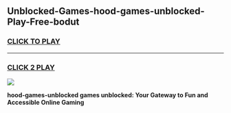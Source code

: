 
## Unblocked-Games-hood-games-unblocked-Play-Free-bodut
<h3>
<a href="https://premium76.site?title=hood-games-unblocked&ref=21A">CLICK TO PLAY</a></h3>
<hr>

<h3>
<a href="https://premium76.site?title=hood-games-unblocked&ref=21A">CLICK 2 PLAY</a>
  
</h3>

<a href="https://premium76.site?title=hood-games-unblocked&ref=21A"><img src="https://clearcache.store/games.png"></a>


**hood-games-unblocked games unblocked: Your Gateway to Fun and Accessible Online Gaming**
